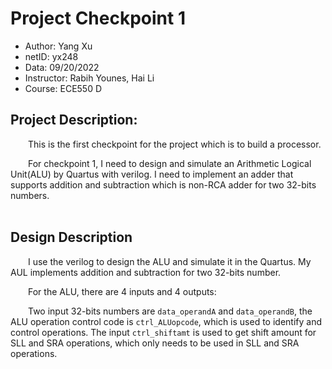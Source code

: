 # Project Checkpoint 1

 - Author: Yang Xu
 - netID: yx248
 - Data: 09/20/2022
 - Instructor: Rabih Younes, Hai Li
 - Course: ECE550 D

## Project Description:

&emsp;&emsp;This is the first checkpoint for the project which is to build a processor.<br>

&emsp;&emsp;For checkpoint 1, I need to design and simulate an Arithmetic Logical Unit(ALU) by Quartus with verilog. I need to implement an adder that supports addition and subtraction which is non-RCA adder for two 32-bits numbers.<br>
<br>

## Design Description

&emsp;&emsp;I use the verilog to design the ALU and simulate it in the Quartus. My AUL implements addition and subtraction for two 32-bits number.<br>

&emsp;&emsp;For the ALU, there are 4 inputs and 4 outputs:<br>

&emsp;&emsp;Two input 32-bits numbers are `data_operandA` and  `data_operandB`, the ALU operation control code is `ctrl_ALUopcode`, which is used to identify and control operations. The input `ctrl_shiftamt` is used to get shift amount for SLL and SRA operations, which only needs to be used in SLL and SRA operations.<br>

&emsp;&emsp;<br>

&emsp;&emsp;<br>

&emsp;&emsp;<br>
<br>

